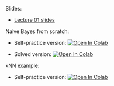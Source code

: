 Slides:
* [Lecture 01 slides](https://github.com/girafe-ai/ml-course/blob/22f_basic/week0_01_org_knn_and_naive_bayes/made_ml_f21_lect001_intro_knn_naive_bayes.pdf)


Naive Bayes from scratch:

* Self-practice version: [![Open In Colab](https://colab.research.google.com/assets/colab-badge.svg)](https://github.com/girafe-ai/ml-course/blob/22f_basic/week0_01_org_knn_and_naive_bayes/week0_01_01_naive_bayes.ipynb)

* Solved version: [![Open In Colab](https://colab.research.google.com/assets/colab-badge.svg)](https://github.com/girafe-ai/ml-course/blob/22f_basic/week0_01_org_knn_and_naive_bayes/week0_01_01_naive_bayes__completed.ipynb)

kNN example:

* Self-practice version: [![Open In Colab](https://colab.research.google.com/assets/colab-badge.svg)](https://github.com/girafe-ai/ml-course/blob/22f_basic/week0_01_org_knn_and_naive_bayes/week0_01_02_knn_practice.ipynb)
